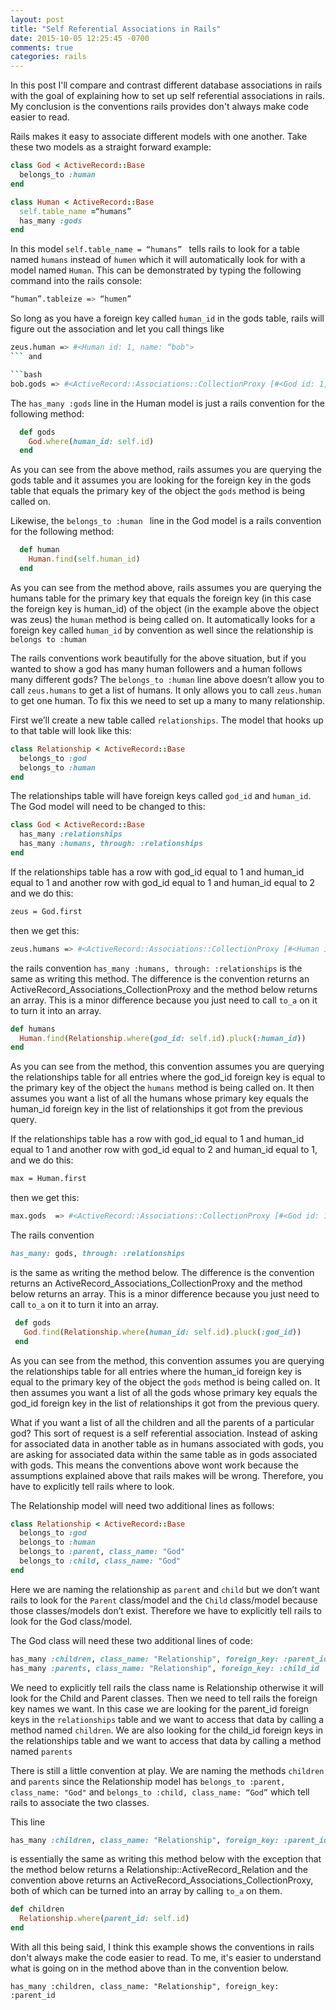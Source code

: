 ```yaml
---
layout: post
title: "Self Referential Associations in Rails"
date: 2015-10-05 12:25:45 -0700
comments: true
categories: rails
---
```

In this post I'll compare and contrast different database associations in rails with the goal of
explaining how to set up self referential associations in rails. My conclusion is the conventions
rails provides don't always make code easier to read.<!--more-->

Rails makes it easy to associate different models with one another. Take these
two models as a straight forward example:

```ruby
class God < ActiveRecord::Base
  belongs_to :human
end
```

```ruby
class Human < ActiveRecord::Base
  self.table_name =“humans”
  has_many :gods
end
```

In this model ```self.table_name = “humans” ``` tells rails to look for a table
named ```humans``` instead of ```humen``` which it will automatically look for
with a model named ```Human```. This can be demonstrated by typing the following
command into the rails console:

```bash
“human”.tableize => “humen”
```



So long as you have a foreign key called ```human_id``` in the gods table, rails
will figure out the association and let you call things like

```bash
zeus.human => #<Human id: 1, name: “bob">
``` and

```bash
bob.gods => #<ActiveRecord::Associations::CollectionProxy [#<God id: 1, name: "Zeus", human_id: 1>, #<God id: 2, name: "Athena", human_id: 1>]>
```

The ```has_many :gods``` line in the Human model is just a rails convention for the following method:

```ruby
  def gods
    God.where(human_id: self.id)
  end
```

As you can see from the above method, rails assumes you are querying the gods table and it assumes you are looking for the foreign key in the gods table that equals the primary key of the object the ```gods``` method is being called on.

Likewise, the ```belongs_to :human ``` line in the God model is a rails convention for the following method:

```ruby
  def human
    Human.find(self.human_id)
  end
```

As you can see from the method above, rails assumes you are querying the humans table for the primary key that equals the foreign key (in this case the foreign key is human_id) of the object (in the example above the object was zeus) the ```human``` method is being called on. It automatically looks for a foreign key called ```human_id``` by convention as well since the relationship is ```belongs to :human```

The rails conventions work beautifully for the above situation, but if you wanted to show a god has many human followers and a human follows many different gods? The ```belongs_to :human``` line above doesn’t allow you to call ```zeus.humans``` to get a list of humans. It only allows  you to call ```zeus.human``` to get one human. To fix this we need to set up a many to many relationship.

First we’ll create a new table called ```relationships```. The model that hooks up to that table will look like this:

```ruby
class Relationship < ActiveRecord::Base
  belongs_to :god
  belongs_to :human
end
```

The relationships table will have foreign keys called ```god_id``` and ```human_id```. The God model will need to be changed to this:

```ruby
class God < ActiveRecord::Base
  has_many :relationships
  has_many :humans, through: :relationships
end
```

If the relationships table has a row with god_id equal to 1 and human_id equal to 1 and another row with god_id equal
to 1 and human_id equal to 2 and we do this:

```bash
zeus = God.first
```

then we get this:

```bash
zeus.humans => #<ActiveRecord::Associations::CollectionProxy [#<Human id: 2, name: "marcus">, #<Human id: 1, name: "maximus">]>
```

the rails convention ```has_many :humans, through: :relationships``` is the same as writing this method. The difference
is the convention returns an ActiveRecord_Associations_CollectionProxy and the
method below returns an array. This is a minor difference because you just need
to call ```to_a``` on it to turn it into an array.

```ruby
def humans
  Human.find(Relationship.where(god_id: self.id).pluck(:human_id))
end
```

As you can see from the method, this convention assumes you are querying the
relationships table for all entries where the god_id foreign key is equal to the
primary key of the object the ```humans``` method is being called on.  It then
assumes you want a list of all the humans
whose primary key equals the human_id foreign key in the list of relationships
it got from the previous query.


If the relationships table has a row with god_id equal to 1 and human_id equal
to 1 and another row with god_id equal to 2 and human_id equal to 1, and we do this:

```bash
max = Human.first
```
then we get this:

```bash
max.gods  => #<ActiveRecord::Associations::CollectionProxy [#<God id: 1, name: "Zeus", human_id: 1>, #<God id: 2, name: "Athena", human_id: 1>]>
```

The rails convention

```ruby
has_many: gods, through: :relationships
```

is the same as writing the method below. The difference is the convention returns
an ActiveRecord_Associations_CollectionProxy and the method below returns an
array. This is a minor difference because you just need to call ```to_a``` on
it to turn it into an array.

```ruby
 def gods
   God.find(Relationship.where(human_id: self.id).pluck(:god_id))
 end
```

As you can see from the method, this convention assumes you are querying the relationships table for all entries where the human_id foreign key is equal to the primary key of the object the ```gods``` method is being called on.  It then assumes you want a list of all the gods
whose primary key equals the god_id foreign key in the list of relationships it
got from the previous query.

What if you want a list of all the children and all the parents of a particular god? This sort of request is a self referential association. Instead of asking for associated data in another table as in humans associated with gods, you are asking for associated data within the same table as in gods associated with gods. This means the conventions above wont work because the assumptions explained above that rails makes will be wrong. Therefore, you have to explicitly tell rails where to look.

The Relationship model will need two additional lines as follows:

```ruby
class Relationship < ActiveRecord::Base
  belongs_to :god
  belongs_to :human
  belongs_to :parent, class_name: "God"
  belongs_to :child, class_name: "God"
end
```

Here we are naming the relationship as ``parent`` and ``child`` but we don’t
want rails to look for the ``Parent`` class/model and the ``Child`` class/model because
those classes/models don’t exist. Therefore we have to explicitly tell rails to look
for the God class/model.

The God class will need these two additional lines of code:

```ruby
has_many :children, class_name: "Relationship", foreign_key: :parent_id
has_many :parents, class_name: "Relationship", foreign_key: :child_id
```

We need to explicitly tell rails the class name is Relationship otherwise it will
look for the Child and Parent classes. Then we need to tell rails the foreign
key names we want. In this case we are looking for the parent_id foreign keys
in the ```relationships``` table and we want to access that data by calling a method named ```children```. We are also looking for the child_id foreign keys in the relationships table and we want to access that data by calling a method named ```parents```


There is still a little convention at play. We are naming the methods
``children`` and ``parents`` since the Relationship model has ``belongs_to :parent, class_name: "God"``
and ``belongs_to :child, class_name: “God”`` which tell rails to associate the two classes.


This line

```ruby
has_many :children, class_name: "Relationship", foreign_key: :parent_id
```

is essentially the same as writing this method below with the exception that the method
below returns a Relationship::ActiveRecord_Relation and the convention above returns
an ActiveRecord_Associations_CollectionProxy, both of which can be turned
into an array by calling ``to_a`` on them.

``` ruby
def children
  Relationship.where(parent_id: self.id)
end
```

With all this being said, I think this example shows the conventions in rails don't
always make the code easier to read. To me, it's easier to understand what is going on
in the method above than in the convention below.

```
has_many :children, class_name: "Relationship", foreign_key: :parent_id
```
















